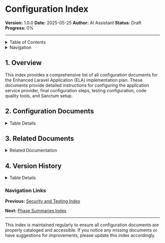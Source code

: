 # Configuration Index

**Version:** 1.0.0
**Date:** 2025-05-25
**Author:** AI Assistant
**Status:** Draft
**Progress:** 0%

---

<details>
<summary>Table of Contents</summary>

- [1. Overview](#1-overview)
- [2. Configuration Documents](#2-configuration-documents)
- [3. Related Documents](#3-related-documents)
- [4. Version History](#4-version-history)

</details>

<details>
<summary>Navigation</summary>

**Main:**
[Home](../../000-readme.md) |
[Documentation Index](../../000-index.md) |
[Implementation Plan Index](../000-index.md)

**You are here:**
[Home](../../000-readme.md) >
[Documentation Index](../../000-index.md) >
[Implementation Plan Index](../000-index.md) >
**Configuration Index**

</details>

## 1. Overview

This index provides a comprehensive list of all configuration documents for the Enhanced Laravel Application (ELA) implementation plan. These documents provide detailed instructions for configuring the application service provider, final configuration steps, testing configuration, code quality tools, and Sanctum setup.

## 2. Configuration Documents

<details>
<summary>Table Details</summary>

| Document | Description |
| --- | --- |
| [010-app-service-provider.md](./010-app-service-provider.md) | App service provider configuration |
| [020-final-configuration.md](./020-final-configuration.md) | Final configuration steps |
| [030-testing-configuration.md](./030-testing-configuration.md) | Testing configuration details |
| [040-code-quality-tools.md](./040-code-quality-tools.md) | Code quality tools configuration |
| [050-sanctum-setup.md](./050-sanctum-setup.md) | Laravel Sanctum setup and configuration |

</details>

## 3. Related Documents

<details>
<summary>Related Documentation</summary>

| Document | Description |
| --- | --- |
| [Core Components Index](../030-core-components/000-index.md) | Core components that require configuration |
| [Security and Testing Index](../050-security-testing/000-index.md) | Security and testing configuration |
| [Phase Summaries Index](../070-phase-summaries/000-index.md) | Phase summaries that include configuration details |
| [Infrastructure Index](../080-infrastructure/000-index.md) | Infrastructure components that require configuration |

</details>

## 4. Version History

<details>
<summary>Table Details</summary>

| Version | Date | Changes | Author |
| --- | --- | --- | --- |
| 1.0.0 | 2025-05-25 | Initial version | AI Assistant |

</details>

### Navigation Links

**Previous:** [Security and Testing Index](../050-security-testing/000-index.md)

**Next:** [Phase Summaries Index](../070-phase-summaries/000-index.md)

---

This index is maintained regularly to ensure all configuration documents are properly cataloged and accessible. If you notice any missing documents or have suggestions for improvements, please update this index accordingly.
